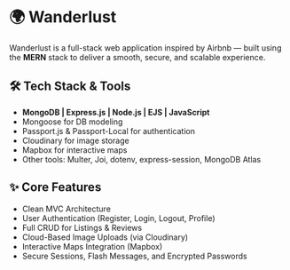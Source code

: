 # 🌍 Wanderlust

Wanderlust is a full-stack web application inspired by Airbnb — built using the **MERN** stack to deliver a smooth, secure, and scalable experience.

## 🛠 Tech Stack & Tools

- **MongoDB | Express.js | Node.js | EJS | JavaScript**
- Mongoose for DB modeling
- Passport.js & Passport-Local for authentication
- Cloudinary for image storage
- Mapbox for interactive maps
- Other tools: Multer, Joi, dotenv, express-session, MongoDB Atlas

## ✨ Core Features

- Clean MVC Architecture
- User Authentication (Register, Login, Logout, Profile)
- Full CRUD for Listings & Reviews
- Cloud-Based Image Uploads (via Cloudinary)
- Interactive Maps Integration (Mapbox)
- Secure Sessions, Flash Messages, and Encrypted Passwords

